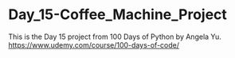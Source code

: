 # Day_15-Coffee_Machine_Project

This is the Day 15 project from 100 Days of Python by Angela Yu. https://www.udemy.com/course/100-days-of-code/
